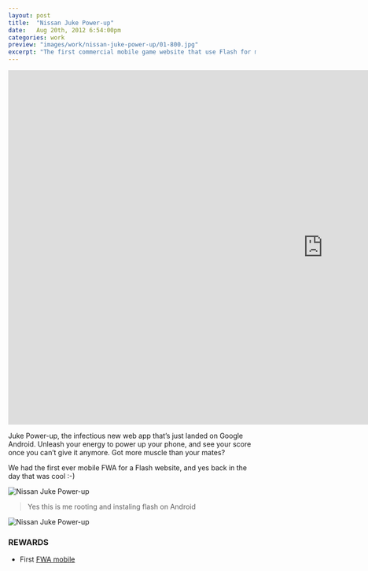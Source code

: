```yaml
---
layout: post
title:  "Nissan Juke Power-up"
date: 	Aug 20th, 2012 6:54:00pm
categories: work
preview: "images/work/nissan-juke-power-up/01-800.jpg"
excerpt: "The first commercial mobile game website that use Flash for mobile"
---
```


<iframe width="1280" height="720" src="https://www.youtube.com/embed/0J5lBVEw05g?si=wYvUy1xj0SqVaUIf" frameborder="0" allowfullscreen class="uk-responsive-width"></iframe>


Juke Power-up, the infectious new web app that’s just landed on Google Android. Unleash your energy to power up your phone, and see your score once you can’t give it anymore. Got more muscle than your mates?

We had the first ever mobile FWA for a Flash website, and yes back in the day that was cool :-) 

![Nissan Juke Power-up](/images/work/nissan-juke-power-up/02.jpg)

> Yes this is me rooting and instaling flash on Android
 
![Nissan Juke Power-up](/images/work/nissan-juke-power-up/03.jpg)


### REWARDS

- First [FWA mobile](https://thefwa.com/cases/juke-power-up)
